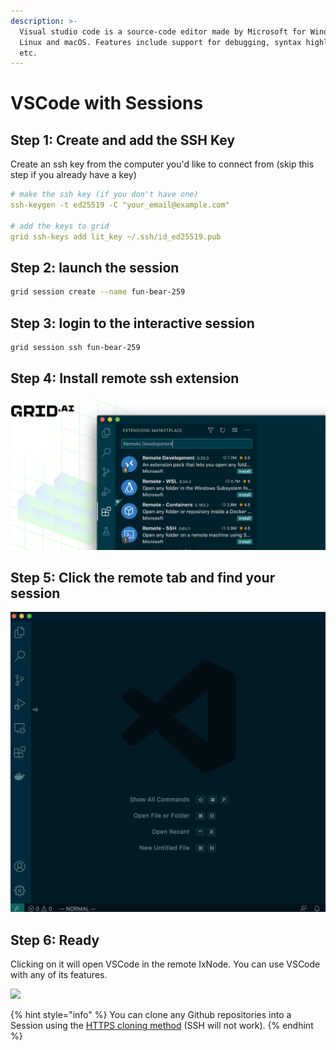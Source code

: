```yaml
---
description: >-
  Visual studio code is a source-code editor made by Microsoft for Windows,
  Linux and macOS. Features include support for debugging, syntax highlighting
  etc.
---
```


# VSCode with Sessions

## Step 1: Create and add the SSH Key

Create an ssh key from the computer you'd like to connect from \(skip this step if you already have a key\)

```yaml
# make the ssh key (if you don't have one)
ssh-keygen -t ed25519 -C "your_email@example.com"

# add the keys to grid
grid ssh-keys add lit_key ~/.ssh/id_ed25519.pub
```

## Step 2: launch the session

```bash
grid session create --name fun-bear-259
```

## Step 3: login to the interactive session

```bash
grid session ssh fun-bear-259
```

## Step 4: Install remote ssh extension

![](../../.gitbook/assets/image%20%2893%29%20%282%29%20%282%29%20%282%29%20%281%29.png)

## Step 5: Click the remote tab and find your session

![](../../.gitbook/assets/vscode%20%281%29.gif)

## Step 6: Ready

Clicking on it will open VSCode in the remote IxNode. You can use VSCode with any of its features.

![](../../.gitbook/assets/vscode.gif)

{% hint style="info" %}
You can clone any Github repositories into a Session using the [HTTPS cloning method](https://docs.github.com/en/github/creating-cloning-and-archiving-repositories/cloning-a-repository#cloning-a-repository-using-the-command-line) \(SSH will not work\).
{% endhint %}

